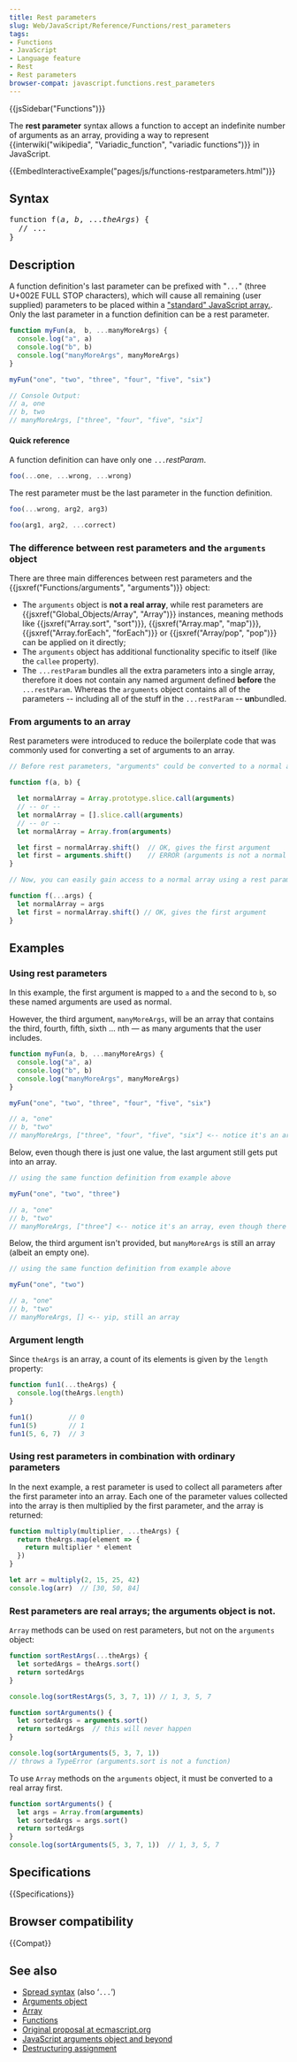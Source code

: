 ```yaml
---
title: Rest parameters
slug: Web/JavaScript/Reference/Functions/rest_parameters
tags:
- Functions
- JavaScript
- Language feature
- Rest
- Rest parameters
browser-compat: javascript.functions.rest_parameters
---
```

{{jsSidebar("Functions")}}

The **rest parameter** syntax allows a function to accept an indefinite number
of arguments as an array, providing a way to represent
{{interwiki("wikipedia", "Variadic_function", "variadic functions")}}
in JavaScript.

{{EmbedInteractiveExample("pages/js/functions-restparameters.html")}}

## Syntax

<pre class="brush: js">function f(<var>a</var>, <var>b</var>, ...<var>theArgs</var>) {
  // ...
}</pre>

## Description

A function definition's last parameter can be prefixed with "`...`" (three
U+002E FULL STOP characters), which will cause all remaining (user supplied)
parameters to be placed within a
["standard" JavaScript array.](https://developer.mozilla.org/en-US/docs/Web/JavaScript/Reference/Global_Objects/Array).
Only the last parameter in a function definition can be a rest parameter.

```js
function myFun(a,  b, ...manyMoreArgs) {
  console.log("a", a)
  console.log("b", b)
  console.log("manyMoreArgs", manyMoreArgs)
}

myFun("one", "two", "three", "four", "five", "six")

// Console Output:
// a, one
// b, two
// manyMoreArgs, ["three", "four", "five", "six"]
```

#### Quick reference

A function definition can have only one `...`<var>restParam</var>.

```js example-bad
foo(...one, ...wrong, ...wrong)
```

The rest parameter must be the last parameter in the function definition.

```js example-bad
foo(...wrong, arg2, arg3)
```

```js example-good
foo(arg1, arg2, ...correct)
```

### The difference between rest parameters and the `arguments` object

There are three main differences between rest parameters and the
{{jsxref("Functions/arguments", "arguments")}} object:

- The `arguments` object is **not a real array**, while rest parameters are
  {{jsxref("Global_Objects/Array", "Array")}} instances, meaning
  methods like {{jsxref("Array.sort", "sort")}},
  {{jsxref("Array.map", "map")}},
  {{jsxref("Array.forEach", "forEach")}} or
  {{jsxref("Array/pop", "pop")}} can be applied on it directly;
- The `arguments` object has additional functionality specific to itself (like
  the `callee` property).
- The `...restParam` bundles all the extra parameters into a single array,
  therefore it does not contain any named argument defined **before** the
  `...restParam`. Whereas the `arguments` object contains all of the parameters
  -- including all of the stuff in the `...restParam` -- **un**bundled.

### From arguments to an array

Rest parameters were introduced to reduce the boilerplate code that was commonly
used for converting a set of arguments to an array.

```js
// Before rest parameters, "arguments" could be converted to a normal array using:

function f(a, b) {

  let normalArray = Array.prototype.slice.call(arguments)
  // -- or --
  let normalArray = [].slice.call(arguments)
  // -- or --
  let normalArray = Array.from(arguments)

  let first = normalArray.shift()  // OK, gives the first argument
  let first = arguments.shift()    // ERROR (arguments is not a normal array)
}

// Now, you can easily gain access to a normal array using a rest parameter

function f(...args) {
  let normalArray = args
  let first = normalArray.shift() // OK, gives the first argument
}
```

## Examples

### Using rest parameters

In this example, the first argument is mapped to `a` and the second to `b`, so
these named arguments are used as normal.

However, the third argument, `manyMoreArgs`, will be an array that contains the
third, fourth, fifth, sixth ... nth — as many arguments that the user includes.

```js
function myFun(a, b, ...manyMoreArgs) {
  console.log("a", a)
  console.log("b", b)
  console.log("manyMoreArgs", manyMoreArgs)
}

myFun("one", "two", "three", "four", "five", "six")

// a, "one"
// b, "two"
// manyMoreArgs, ["three", "four", "five", "six"] <-- notice it's an array
```

Below, even though there is just one value, the last argument still gets put
into an array.

```js
// using the same function definition from example above

myFun("one", "two", "three")

// a, "one"
// b, "two"
// manyMoreArgs, ["three"] <-- notice it's an array, even though there's just one value
```

Below, the third argument isn't provided, but `manyMoreArgs` is still an array
(albeit an empty one).

```js
// using the same function definition from example above

myFun("one", "two")

// a, "one"
// b, "two"
// manyMoreArgs, [] <-- yip, still an array
```

### Argument length

Since `theArgs` is an array, a count of its elements is given by the `length`
property:

```js
function fun1(...theArgs) {
  console.log(theArgs.length)
}

fun1()         // 0
fun1(5)        // 1
fun1(5, 6, 7)  // 3
```

### Using rest parameters in combination with ordinary parameters

In the next example, a rest parameter is used to collect all parameters after
the first parameter into an array. Each one of the parameter values collected
into the array is then multiplied by the first parameter, and the array is
returned:

```js
function multiply(multiplier, ...theArgs) {
  return theArgs.map(element => {
    return multiplier * element
  })
}

let arr = multiply(2, 15, 25, 42)
console.log(arr)  // [30, 50, 84]
```

### Rest parameters are real arrays; the arguments object is not.

`Array` methods can be used on rest parameters, but not on the `arguments`
object:

```js
function sortRestArgs(...theArgs) {
  let sortedArgs = theArgs.sort()
  return sortedArgs
}

console.log(sortRestArgs(5, 3, 7, 1)) // 1, 3, 5, 7

function sortArguments() {
  let sortedArgs = arguments.sort()
  return sortedArgs  // this will never happen
}

console.log(sortArguments(5, 3, 7, 1))
// throws a TypeError (arguments.sort is not a function)
```

To use `Array` methods on the `arguments` object, it must be converted to a real
array first.

```js
function sortArguments() {
  let args = Array.from(arguments)
  let sortedArgs = args.sort()
  return sortedArgs
}
console.log(sortArguments(5, 3, 7, 1))  // 1, 3, 5, 7
```

## Specifications

{{Specifications}}

## Browser compatibility

{{Compat}}

## See also

- [Spread syntax](/en-US/docs/Web/JavaScript/Reference/Operators/Spread_syntax)
  (also ‘`...`’)
- [Arguments object](/en-US/docs/Web/JavaScript/Reference/Functions/arguments)
- [Array](/en-US/docs/Web/JavaScript/Reference/Global_Objects/Array)
- [Functions](/en-US/docs/Web/JavaScript/Reference/Functions "Functions and function scope")
- [Original proposal at ecmascript.org](http://wiki.ecmascript.org/doku.php?id=harmony:rest_parameters)
- [JavaScript arguments object and beyond](http://javascriptweblog.wordpress.com/2011/01/18/javascripts-arguments-object-and-beyond/)
- [Destructuring assignment](/en-US/docs/Web/JavaScript/Reference/Operators/Destructuring_assignment)
